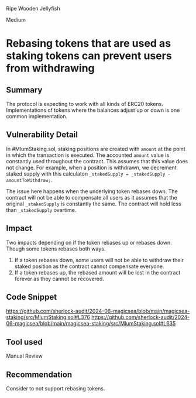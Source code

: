 Ripe Wooden Jellyfish

Medium

# Rebasing tokens that are used as staking tokens can prevent users from withdrawing

## Summary
The protocol is expecting to work with all kinds of ERC20 tokens. Implementations of tokens where the balances adjust up or down is one common implementation.

## Vulnerability Detail
In #MlumStaking.sol, staking positions are created with `amount` at the point in which the transaction is executed. The accounted `amount` value is constantly used throughout the contract. This assumes that this value does not change. For example, when a position is withdrawn, we decrement staked supply with this calculaton `_stakedSupply = _stakedSupply - amountToWithdraw;`.

The issue here happens when the underlying token rebases down. The contract will not be able to compensate all users as it assumes that the original `_stakedSupply` is constantly the same. The contract will hold less than `_stakedSupply` overtime.

## Impact
Two impacts depending on if the token rebases up or rebases down. Though some tokens rebases both ways.

1. If a token rebases down, some users will not be able to withdraw their staked position as the contract cannot compensate everyone.
2. If a token rebases up, the rebased amount will be lost in the contract forever as they cannot be recovered.

## Code Snippet
https://github.com/sherlock-audit/2024-06-magicsea/blob/main/magicsea-staking/src/MlumStaking.sol#L376
https://github.com/sherlock-audit/2024-06-magicsea/blob/main/magicsea-staking/src/MlumStaking.sol#L635

## Tool used

Manual Review

## Recommendation
Consider to not support rebasing tokens.